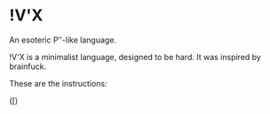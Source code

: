 # !V'X

An esoteric Pʹʹ-like language.

!V'X is a minimalist language, designed to be hard. It was inspired by brainfuck.

These are the instructions:

([)
